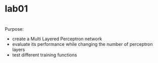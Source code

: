 # lab01
#
Purpose:
  - create a Multi Layered Perceptron network
  - evaluate its performance while changing the number of perceptron layers 
  - test different training functions
